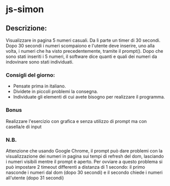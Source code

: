 # js-simon

## Descrizione:
Visualizzare in pagina 5 numeri casuali. Da lì parte un timer di 30 secondi.
Dopo 30 secondi i numeri scompaiono e l'utente deve inserire, uno alla volta, i numeri che ha visto precedentemente, tramite il prompt().
Dopo che sono stati inseriti i 5 numeri, il software dice quanti e quali dei numeri da indovinare sono stati individuati.
### Consigli del giorno:
* Pensate prima in italiano.
* Dividete in piccoli problemi la consegna.
* Individuate gli elementi di cui avete bisogno per realizzare il programma.
### Bonus 
Realizzare l'esercizio con grafica e senza utilizzo di prompt ma con casella/e  di input
### N.B. 
Attenzione che usando Google Chrome, il prompt può dare problemi con la visualizzazione dei numeri in pagina sui tempi di refresh del dom, lasciando i numeri visibili mentre il prompt è aperto.
Per ovviare a questo problema si può impostare 2 timeout differenti a distanza di 1 secondo: il primo nasconde i numeri dal dom (dopo 30 secondi) e il secondo chiede i numeri all'utente (dopo 31 secondi)